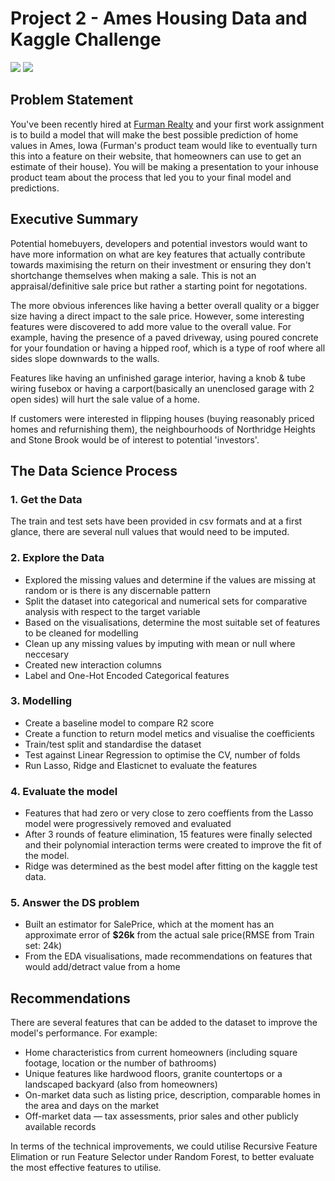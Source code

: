 # Project 2 - Ames Housing Data and Kaggle Challenge

![]('./logo1.jpg')    ![]('./logo2.png')




## Problem Statement
You've been recently hired at [Furman Realty](https://furmanrealty.com/central-iowa-mls-listings/) and your first work assignment is to build a model that will make the best possible prediction of home values in Ames, Iowa (Furman's product team would like to eventually turn this into a feature on their website, that homeowners can use to get an estimate of their house). You will be making a presentation to your inhouse product team about the process that led you to your final model and predictions.


## Executive Summary

Potential homebuyers, developers and potential investors would want to have more information on what are key features that actually contribute towards maximising the return on their investment or ensuring they don't shortchange themselves when making a sale. This is not an appraisal/definitive sale price but rather a starting point for negotations.

The more obvious inferences like having a better overall quality or a bigger size having a direct impact to the sale price. However, some interesting features were discovered to add more value to the overall value. For example, having the presence of a paved driveway, using poured concrete for your foundation or having a hipped roof, which is a type of roof where all sides slope downwards to the walls.

Features like having an unfinished garage interior, having a knob & tube wiring fusebox or having a carport(basically an unenclosed garage with 2 open sides) will hurt the sale value of a home.

If customers were interested in flipping houses (buying reasonably priced homes and refurnishing them), the neighbourhoods of Northridge Heights and Stone Brook would be of interest to potential 'investors'.


## The Data Science Process

### 1. Get the Data
The train and test sets have been provided in csv formats and at a first glance, there are several null values that would need to be imputed.


### 2. Explore the Data
* Explored the missing values and determine if the values are missing at random or is there is any discernable pattern
* Split the dataset into categorical and numerical sets for comparative analysis with respect to the target variable
* Based on the visualisations, determine the most suitable set of features to be cleaned for modelling
* Clean up any missing values by imputing with mean or null where neccesary 
* Created new interaction columns
* Label and One-Hot Encoded Categorical features


### 3. Modelling
* Create a baseline model to compare R2 score
* Create a function to return model metics and visualise the coefficients
* Train/test split and standardise the dataset
* Test against Linear Regression to optimise the CV, number of folds
* Run Lasso, Ridge and Elasticnet to evaluate the features


### 4. Evaluate the model
* Features that had zero or very close to zero coeffients from the Lasso model were progressively removed and evaluated
* After 3 rounds of feature elimination, 15 features were finally selected and their polynomial interaction terms were created to improve the fit of the model.
* Ridge was determined as the best model after fitting on the kaggle test data.


### 5. Answer the DS problem
* Built an estimator for SalePrice, which at the moment has an approximate error of  **$26k** from the actual sale price(RMSE from Train set: 24k) 
* From the EDA visualisations, made recommendations on features that would add/detract value from a home


## Recommendations
There are several features that can be added to the dataset to improve the model's performance. For example:
* Home characteristics from current homeowners (including square footage, location or the number of bathrooms)
* Unique features like hardwood floors, granite countertops or a landscaped backyard (also from homeowners)
* On-market data such as listing price, description, comparable homes in the area and days on the market 
* Off-market data — tax assessments, prior sales and other publicly available records

In terms of the technical improvements, we could utilise Recursive Feature Elimation or run Feature Selector under Random Forest, to better evaluate the most effective features to utilise.

